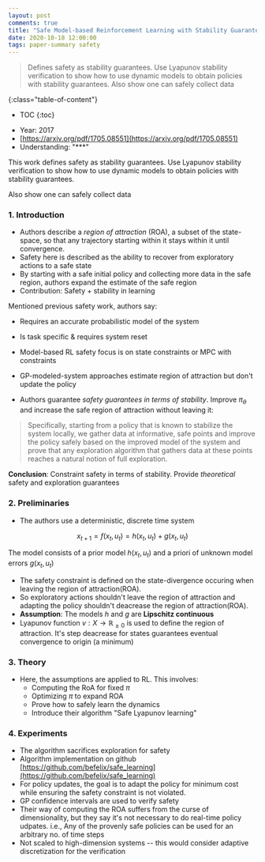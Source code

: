 ```yaml
---
layout: post
comments: true
title: "Safe Model-based Reinforcement Learning with Stability Guarantees"
date: 2020-10-18 12:00:00
tags: paper-summary safety
---
```


> Defines safety as stability guarantees. Use Lyapunov stability verification to show how to use dynamic models to obtain policies with stability guarantees.
> Also show one can safely collect data
<!--more-->

{:class="table-of-content"}
* TOC
{:toc}



- Year: 2017
- [https://arxiv.org/pdf/1705.08551](https://arxiv.org/pdf/1705.08551)
- Understanding: "***"

This work defines safety as stability guarantees. Use Lyapunov stability verification to show how to use dynamic models to obtain policies with stability guarantees.

Also show one can safely collect data

### 1. Introduction

- Authors describe a *region of attraction* (ROA), a subset of the state-space, so that any trajectory starting within it stays within it until convergence.
- Safety here is described as the ability to recover from exploratory actions to a safe state
- By starting with a safe initial policy and collecting more data in the safe region, authors expand the estimate of the safe region
- Contribution: Safety + stability in learning

Mentioned previous safety work, authors say:

- Requires an accurate probabilistic model of the system
- Is task specific & requires system reset
- Model-based RL safety focus is on state constraints or MPC with constraints
- GP-modeled-system approaches estimate region of attraction but don't update the policy

- Authors guarantee *safety guarantees in terms of stability*. Improve $\pi_\theta$ and increase the safe region of attraction without leaving it:

> Specifically, starting from a policy that is known to stabilize the system locally, we gather data at informative, safe points and improve the policy safely based on the improved model of the system and prove that any exploration algorithm that gathers data at these points reaches a natural notion of full exploration.

**Conclusion**: Constraint safety in terms of stability. Provide *theoretical* safety and exploration guarantees

### 2. Preliminaries

- The authors use a deterministic, discrete time system

$$x_{t+1} = f (x_t , u_t ) = h(x_t , u_t ) + g(x_t , u_t )$$

The model consists of a prior model $h(x_t , u_t )$ and a priori of unknown model errors  $g(x_t , u_t )$

- The safety constraint is defined on the state-divergence occuring when leaving the region of attraction(ROA).
- So exploratory actions shouldn't leave the region of attraction and adapting the policy shouldn't deacrease the region of attraction(ROA).
- **Assumption**: The models $h$ and $g$ are **Lipschitz continuous**
- Lyapunov function $v : X → \mathbb{R}_{≥0}$ is used to define the region of attraction. It's step deacrease for states guarantees eventual convergence to origin (a minimum)

### 3. Theory

- Here, the assumptions are applied to RL. This involves:
    - Computing the RoA for fixed $\pi$
    - Optimizing $\pi$ to expand ROA
    - Prove how to safely learn the dynamics
    - Introduce their algorithm "Safe Lyapunov learning"

### 4. Experiments

- The algorithm sacrifices exploration for safety
- Algorithm implementation on github [https://github.com/befelix/safe_learning](https://github.com/befelix/safe_learning)
- For policy updates, the goal is to adapt the policy for minimum cost while ensuring the safety constraint is not violated.
- GP confidence intervals are used to verify safety
- Their way of computing the ROA suffers from the curse of dimensionality, but they say it's not necessary to do real-time policy udpates. i.e., Any of the provenly safe policies can be used for an arbitrary no. of time steps
- Not scaled to high-dimension systems -- this would consider adaptive discretization for the verification
